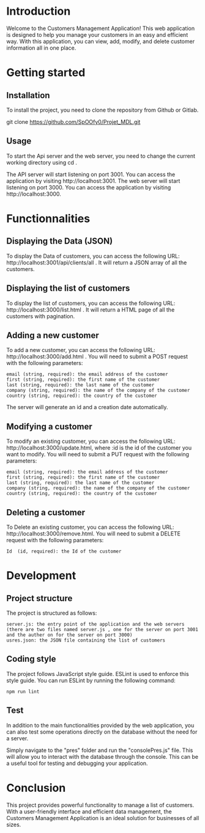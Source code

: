 ﻿# Introduction

Welcome to the Customers Management Application! This web application is designed to help you manage your customers in an easy and efficient way. With this application, you can view, add, modify, and delete customer information all in one place.


# Getting started

 ## Installation

To install the project, you need to clone the repository from Github or Gitlab.


git clone https://github.com/SpOOfy0/Projet_MDL.git


## Usage

To start the Api server and the web server, you need to change the current working directory using cd .

 The API server will start listening on port 3001. You can access the application by visiting http://localhost:3001.
 The web server will start listening on port 3000. You can access the application by visiting http://localhost:3000.

# Functionnalities

## Displaying the Data (JSON)

To display the Data of customers, you can access the following URL: http://localhost:3001/api/clients/all . It will return a JSON array of all the customers.

## Displaying the list of customers

To display the list of customers, you can access the following URL: http://localhost:3000/list.html . It will return a HTML page of all the customers with pagination.


## Adding a new customer

To add a new customer, you can access the following URL: http://localhost:3000/add.html . You will need to submit a POST request with the following parameters:

    email (string, required): the email address of the customer
    first (string, required): the first name of the customer
    last (string, required): the last name of the customer
    company (string, required): the name of the company of the customer
    country (string, required): the country of the customer

The server will generate an id and a creation date automatically.


## Modifying a customer

To modify an existing customer, you can access the following URL: http://localhost:3000/update.html, where :id is the id of the customer you want to modify. You will need to submit a PUT request with the following parameters:

    email (string, required): the email address of the customer
    first (string, required): the first name of the customer
    last (string, required): the last name of the customer
    company (string, required): the name of the company of the customer
    country (string, required): the country of the customer


## Deleting a customer

To Delete an existing customer, you can access the following URL: http://localhost:3000/remove.html. You will need to submit a DELETE request with the following parameters:

    Id  (id, required): the Id of the customer
 

# Development

## Project structure

The project is structured as follows:

    server.js: the entry point of the application and the web servers (there are two files named server.js , one for the server on port 3001 and the auther on for the server on port 3000)
    usres.json: the JSON file containing the list of customers


## Coding style

 The project follows JavaScript style guide. ESLint is used to enforce this style guide. You can run ESLint by running the following command:

    npm run lint


 ## Test 
 
In addition to the main functionalities provided by the web application, you can also test some operations directly on the database without the need for a server.

Simply navigate to the "pres" folder and run the "consolePres.js" file. This will allow you to interact with the database through the console. This can be a useful tool for testing and debugging your application.


# Conclusion

This project provides powerful functionality to manage a list of customers. With a user-friendly interface and efficient data management, the Customers Management Application is an ideal solution for businesses of all sizes.
